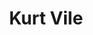 ---
title: "Kurt Vile"
summary: "American musician and producer, born 1980 in Philadelphia, PA. Founding member of ."
image: "kurt-vile.jpg"
apple_music_artist_url: "https://music.apple.com/gb/artist/kurt-vile/274234314"
---